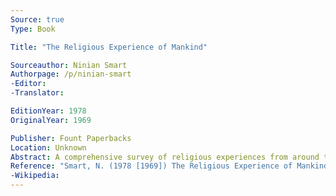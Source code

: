 ```yaml
---
Source: true
Type: Book

Title: "The Religious Experience of Mankind"

Sourceauthor: Ninian Smart
Authorpage: /p/ninian-smart
-Editor:
-Translator:

EditionYear: 1978
OriginalYear: 1969

Publisher: Fount Paperbacks
Location: Unknown
Abstract: A comprehensive survey of religious experiences from around the world.
Reference: "Smart, N. (1978 [1969]) The Religious Experience of Mankind, Unknown, Fount Paperbacks."
-Wikipedia:
---
```

